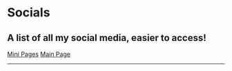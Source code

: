 # Socials
## A list of all my social media, easier to access!

[Mini Pages](/mini/index.md)
[Main Page](https://home.oscie.net)

---